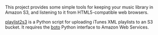 This project provides some simple tools for keeping your music library
in Amazon S3, and listening to it from HTML5-compatible web browsers.

[playlist2s3][] is a Python script for uploading iTunes XML playlists
to an S3 bucket. It requires the [boto][] Python interface to Amazon
Web Services.

[playlist2s3]: blob/master/playlist2s3
[boto]: http://code.google.com/p/boto/
